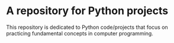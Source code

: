 # A repository for Python projects

This repository is dedicated to Python code/projects that focus on practicing fundamental concepts in computer programming.
